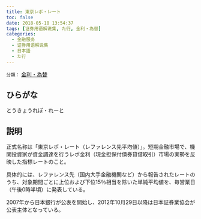 ```yaml
---
title: 東京レポ・レート
toc: false
date: 2018-05-18 13:54:37
tags: [证券用语解说集, た行, 金利・為替]
categories:
  - 金融服务
  - 证券用语解说集
  - 日本語
  - た行
---
```


`分類：` [金利・為替](/tags/金利・為替/)

## ひらがな

とうきょうれぽ・れーと

## 説明

正式名称は「東京レポ・レート（レファレンス先平均値）」。短期金融市場で、機関投資家が資金調達を行うレポ金利（現金担保付債券貸借取引）市場の実勢を反映した指標レートのこと。

具体的には、レファレンス先（国内大手金融機関など）から報告されたレートのうち、対象期間ごとに上位および下位15％相当を除いた単純平均値を、毎営業日（午後0時半頃）に発表している。

2007年から日本銀行が公表を開始し、2012年10月29日以降は日本証券業協会が公表主体となっている。
